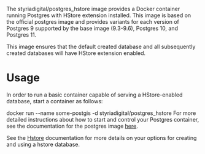 The styriadigital/postgres_hstore image provides a Docker container running Postgres with HStore extension installed. This image is based on the official postgres image and provides variants for each version of Postgres 9 supported by the base image (9.3-9.6), Postgres 10, and Postgres 11.

This image ensures that the default created database and all subsequently created databases will have HStore extension enabled.

# Usage
In order to run a basic container capable of serving a HStore-enabled database, start a container as follows:

docker run --name some-postgis -d styriadigital/postgres_hstore
For more detailed instructions about how to start and control your Postgres container, see the documentation for the postgres image [here](https://hub.docker.com/_/postgres).

See the [Hstore](http://postgresguide.com/cool/hstore.html) documentation for more details on your options for creating and using a hstore database.
